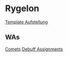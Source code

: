 # Rygelon

[Template Aufstellung](images/rygelon/rygelon.png)

## WAs

[Comets](https://wago.io/hhd8i9bAr)
[Debuff Assignments](https://wago.io/ZTbfYTmhj)
